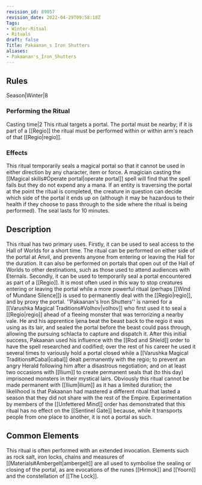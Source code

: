 ```yaml
---
revision_id: 89057
revision_date: 2022-04-29T09:58:18Z
Tags:
- Winter-Ritual
- Rituals
draft: false
Title: Pakaanan_s Iron Shutters
aliases:
- Pakaanan's_Iron_Shutters
---
```

## Rules
Season|Winter|8
### Performing the Ritual
Casting time|2 This ritual targets a portal. The portal must be nearby; if it is part of a [[Regio]] the ritual must be performed within or within arm's reach of that [[Regio|regio]].
### Effects
This ritual temporarily seals a magical portal so that it cannot be used in either direction by any character, item or force.
A magician casting the [[Magical skills#Operate portal|operate portal]] spell will find that the spell fails but they do not expend any a mana. If an entity is traversing the portal at the point the ritual is completed, the creature in question can decide which side of the portal it ends up on (although it may be hazardous to their health if they choose to pass through to the side where the ritual is being performed).
The seal lasts for 10 minutes.
## Description
This ritual has two primary uses. Firstly, it can be used to seal access to the Hall of Worlds for a short time. The ritual can be performed on either side of the portal at Anvil, and prevents anyone from entering or leaving the Hall for the duration. It can also be performed on portals that open out of the Hall of Worlds to other destinations, such as those used to attend audiences with Eternals.
Secondly, it can be used to temporarily seal a portal encountered as part of a [[Regio]]. It is most often used in this way to stop creatures entering or leaving the portal while a more powerful ritual (perhaps [[Wind of Mundane Silence]]) is used to permanently deal with the [[Regio|regio]], and by proxy the portal.
''Pakaanan's Iron Shutters'' is named for a [[Varushka Magical Traditions#Volhov|volhov]] who first used it to seal a [[Regio|regio]] ahead of a fleeing monster that was terrorizing a nearby vale. He and his apprentice Ijena beat the beast back to the regio it was using as its lair, and sealed the portal before the beast could pass through, allowing the pursuing schlacta to capture and dispatch it. After this initial success, Pakaanan used his influence with the [[Rod and Shield]] order to have the spell researched and codified; over the rest of his career he used it several times to variously hold a portal closed while a [[Varushka Magical Traditions#Cabal|cabal]] dealt permanently with the regio; to prevent an angry Herald following him after a disastrous negotiation; and on at least two occasions with [[Ilium]] to create permanent seals that (to this day) imprisoned monsters in their mystical lairs. Obviously this ritual cannot be made permanent with [[Ilium|ilium]] as it has a limited duration; the likelihood is that Pakaanan had mastered a different ritual that lasted a season that they did not share with the rest of the Empire.
Experimentation by members of the [[Unfettered Mind]] order has demonstrated that this ritual has no effect on the [[Sentinel Gate]] because, while it transports people from one place to another, it is not a portal as such.
## Common Elements
This ritual is often performed with an extended invocation. Elements such as rock salt, iron locks, chains and measures of [[Materials#Ambergelt|ambergelt]] are all used to symbolise the sealing or closing of the portal, as are evocations of the runes [[Hirmok]] and [[Yoorn]] and the constellation of [[The Lock]].